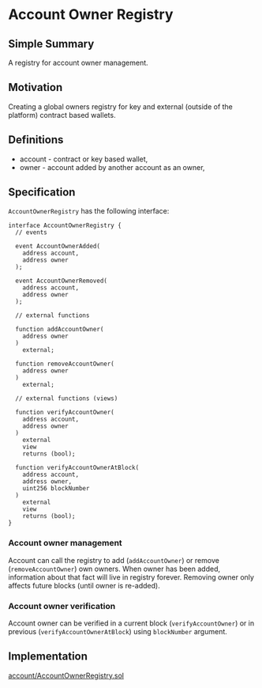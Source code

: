 # Account Owner Registry

## Simple Summary

A registry for account owner management.

## Motivation

Creating a global owners registry for key and external (outside of the platform) contract based wallets.

## Definitions

* account - contract or key based wallet,
* owner -  account added by another account as an owner,

## Specification

`AccountOwnerRegistry` has the following interface:

```solidity
interface AccountOwnerRegistry {
  // events

  event AccountOwnerAdded(
    address account,
    address owner
  );

  event AccountOwnerRemoved(
    address account,
    address owner
  );

  // external functions

  function addAccountOwner(
    address owner
  )
    external;

  function removeAccountOwner(
    address owner
  )
    external;

  // external functions (views)

  function verifyAccountOwner(
    address account,
    address owner
  )
    external
    view
    returns (bool);

  function verifyAccountOwnerAtBlock(
    address account,
    address owner,
    uint256 blockNumber
  )
    external
    view
    returns (bool);
}
```

### Account owner management

Account can call the registry to add (`addAccountOwner`) or remove (`removeAccountOwner`) own owners. 
When owner has been added, information about that fact will live in registry forever.
Removing owner only affects future blocks (until owner is re-added).

### Account owner verification

Account owner can be verified in a current block (`verifyAccountOwner`) or in previous (`verifyAccountOwnerAtBlock`) 
using `blockNumber` argument. 

## Implementation

[account/AccountOwnerRegistry.sol](../../src/account/AccountOwnerRegistry.sol)
